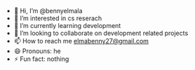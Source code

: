 - 👋 Hi, I’m @bennyelmala
- 👀 I’m interested in cs reserach
- 🌱 I’m currently learning development
- 💞️ I’m looking to collaborate on development related projects
- 📫 How to reach me elmabenny27@gmail.com
- 😄 Pronouns: he
- ⚡ Fun fact: nothing

<!---
bennyelmala/bennyelmala is a ✨ special ✨ repository because its `README.md` (this file) appears on your GitHub profile.
You can click the Preview link to take a look at your changes.
--->
